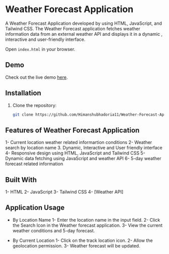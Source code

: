 # Weather Forecast Application

A Weather Forecast Application developed by using HTML, JavaScript, and Tailwind CSS. The Weather Forecast application fetches weather information data from an external weather API and displays it in a dynamic , interactive and user-friendly interface.



 Open `index.html` in your browser.

 ## Demo

Check out the live demo [here]().

## Installation

1. Clone the repository:
   ```sh
   git clone https://github.com/Himanshubhadoria11/Weather-Forecast-Application
   ```



## Features of Weather Forecast Application

1- Current location weather related informartion conditions
2- Weather search by location name
3. Dynamic, Interactive and User friendly interface
4- Responsive design using HTML, JavaScript and Tailwind CSS
5- Dynamic data fetching using JavaScript and weather API
6- 5-day weather forecast related information
 

## Built With

1- HTML
2- JavaScript
3- Tailwind CSS
4- [Weather API]


## Application Usage

- By Location Name
    1- Enter the location name in the input field.
    2- Click the Search Icon in the Weather forecast application.
    3- View the current weather conditions and 5-day forecast.

- By Current Location
    1- Click on the track location icon.
    2- Allow the geolocation permission.
    3- Weather forecast will be updated.

